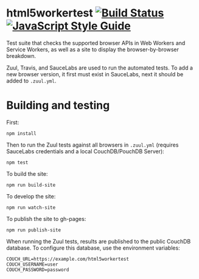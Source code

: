 html5workertest [![Build Status](https://travis-ci.org/nolanlawson/html5workertest.svg?branch=master)](https://travis-ci.org/nolanlawson/html5workertest) [![JavaScript Style Guide](https://img.shields.io/badge/code%20style-standard-brightgreen.svg)](http://standardjs.com/)
=====

Test suite that checks the supported browser APIs in Web Workers and Service Workers, as well as a site to display the browser-by-browser breakdown.

Zuul, Travis, and SauceLabs are used to run the automated tests. To add a new browser version, it first must exist in SauceLabs, next it should be added to `.zuul.yml`.

Building and testing
====

First:

    npm install

Then to run the Zuul tests against all browsers in `.zuul.yml` (requires SauceLabs credentials and a local CouchDB/PouchDB Server):

    npm test

To build the site:

    npm run build-site

To develop the site:

    npm run watch-site

To publish the site to gh-pages:

    npm run publish-site

When running the Zuul tests, results are published to the public CouchDB database. To configure this database, use the environment variables:

    COUCH_URL=https://example.com/html5workertest
    COUCH_USERNAME=user
    COUCH_PASSWORD=password

